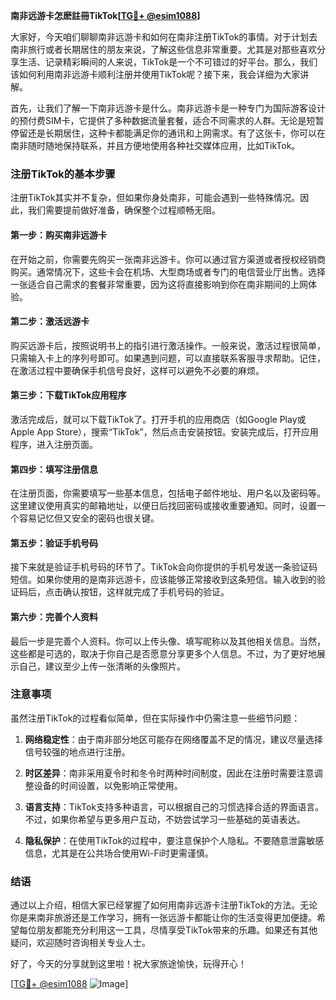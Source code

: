**南非远游卡怎麽註冊TikTok[[TG💪+ @esim1088](https://t.me/s/esim1088)]**

大家好，今天咱们聊聊南非远游卡和如何在南非注册TikTok的事情。对于计划去南非旅行或者长期居住的朋友来说，了解这些信息非常重要。尤其是对那些喜欢分享生活、记录精彩瞬间的人来说，TikTok是一个不可错过的好平台。那么，我们该如何利用南非远游卡顺利注册并使用TikTok呢？接下来，我会详细为大家讲解。

首先，让我们了解一下南非远游卡是什么。南非远游卡是一种专门为国际游客设计的预付费SIM卡，它提供了多种数据流量套餐，适合不同需求的人群。无论是短暂停留还是长期居住，这种卡都能满足你的通讯和上网需求。有了这张卡，你可以在南非随时随地保持联系，并且方便地使用各种社交媒体应用，比如TikTok。

### 注册TikTok的基本步骤

注册TikTok其实并不复杂，但如果你身处南非，可能会遇到一些特殊情况。因此，我们需要提前做好准备，确保整个过程顺畅无阻。

#### 第一步：购买南非远游卡

在开始之前，你需要先购买一张南非远游卡。你可以通过官方渠道或者授权经销商购买。通常情况下，这些卡会在机场、大型商场或者专门的电信营业厅出售。选择一张适合自己需求的套餐非常重要，因为这将直接影响到你在南非期间的上网体验。

#### 第二步：激活远游卡

购买远游卡后，按照说明书上的指引进行激活操作。一般来说，激活过程很简单，只需输入卡上的序列号即可。如果遇到问题，可以直接联系客服寻求帮助。记住，在激活过程中要确保手机信号良好，这样可以避免不必要的麻烦。

#### 第三步：下载TikTok应用程序

激活完成后，就可以下载TikTok了。打开手机的应用商店（如Google Play或Apple App Store），搜索“TikTok”，然后点击安装按钮。安装完成后，打开应用程序，进入注册页面。

#### 第四步：填写注册信息

在注册页面，你需要填写一些基本信息，包括电子邮件地址、用户名以及密码等。这里建议使用真实的邮箱地址，以便日后找回密码或接收重要通知。同时，设置一个容易记忆但又安全的密码也很关键。

#### 第五步：验证手机号码

接下来就是验证手机号码的环节了。TikTok会向你提供的手机号发送一条验证码短信。如果你使用的是南非远游卡，应该能够正常接收到这条短信。输入收到的验证码后，点击确认按钮，这样就完成了手机号码的验证。

#### 第六步：完善个人资料

最后一步是完善个人资料。你可以上传头像、填写昵称以及其他相关信息。当然，这些都是可选的，取决于你自己是否愿意分享更多个人信息。不过，为了更好地展示自己，建议至少上传一张清晰的头像照片。

### 注意事项

虽然注册TikTok的过程看似简单，但在实际操作中仍需注意一些细节问题：

1. **网络稳定性**：由于南非部分地区可能存在网络覆盖不足的情况，建议尽量选择信号较强的地点进行注册。
   
2. **时区差异**：南非采用夏令时和冬令时两种时间制度，因此在注册时需要注意调整设备的时间设置，以免影响正常使用。

3. **语言支持**：TikTok支持多种语言，可以根据自己的习惯选择合适的界面语言。不过，如果你希望与更多用户互动，不妨尝试学习一些基础的英语表达。

4. **隐私保护**：在使用TikTok的过程中，要注意保护个人隐私。不要随意泄露敏感信息，尤其是在公共场合使用Wi-Fi时更需谨慎。

### 结语

通过以上介绍，相信大家已经掌握了如何用南非远游卡注册TikTok的方法。无论你是来南非旅游还是工作学习，拥有一张远游卡都能让你的生活变得更加便捷。希望每位朋友都能充分利用这一工具，尽情享受TikTok带来的乐趣。如果还有其他疑问，欢迎随时咨询相关专业人士。

好了，今天的分享就到这里啦！祝大家旅途愉快，玩得开心！

[[TG💪+ @esim1088](https://t.me/s/esim1088) ![Image](https://i.postimg.cc/4NQfJmqS/Snipaste-2025-05-13-00-14-12.png)]